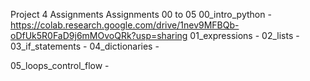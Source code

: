 Project 4 Assignments
Assignments 00 to 05
00_intro_python - https://colab.research.google.com/drive/1nev9MFBQb-oDfUk5R0FaD9j6mMOvoQRk?usp=sharing
01_expressions - 
02_lists -
03_if_statements - 
04_dictionaries -

05_loops_control_flow -
